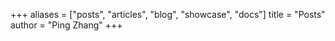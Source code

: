 +++
aliases = ["posts", "articles", "blog", "showcase", "docs"]
title = "Posts"
author = "Ping Zhang"
+++
